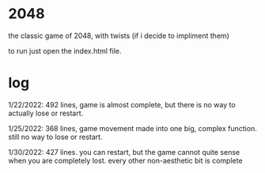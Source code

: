 # 2048
the classic game of 2048, with twists (if i decide to impliment them)

to run just open the index.html file.

# log 
1/22/2022: 492 lines, game is almost complete, but there is no way to actually lose or restart.

1/25/2022: 368 lines, game movement made into one big, complex function. still no way to lose or restart.

1/30/2022: 427 lines. you can restart, but the game cannot quite sense when you are completely lost. every other non-aesthetic bit is complete 